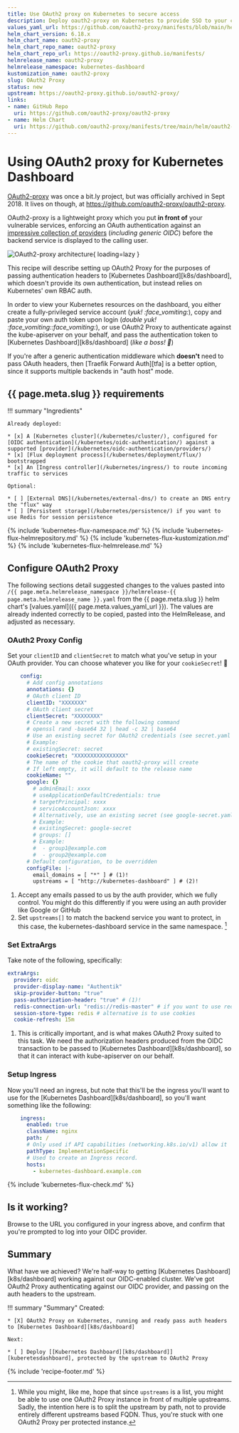 ```yaml
---
title: Use OAuth2 proxy on Kubernetes to secure access
description: Deploy oauth2-proxy on Kubernetes to provide SSO to your cluster and workloads
values_yaml_url: https://github.com/oauth2-proxy/manifests/blob/main/helm/oauth2-proxy/values.yaml
helm_chart_version: 6.18.x
helm_chart_name: oauth2-proxy
helm_chart_repo_name: oauth2-proxy
helm_chart_repo_url: https://oauth2-proxy.github.io/manifests/
helmrelease_name: oauth2-proxy
helmrelease_namespace: kubernetes-dashboard
kustomization_name: oauth2-proxy
slug: OAuth2 Proxy
status: new
upstream: https://oauth2-proxy.github.io/oauth2-proxy/
links:
- name: GitHub Repo
  uri: https://github.com/oauth2-proxy/oauth2-proxy
- name: Helm Chart
  uri: https://github.com/oauth2-proxy/manifests/tree/main/helm/oauth2-proxy
---
```


# Using OAuth2 proxy for Kubernetes Dashboard

[OAuth2-proxy](https://oauth2-proxy.github.io/oauth2-proxy/) was once a bit.ly project, but was officially archived in Sept 2018. It lives on though, at https://github.com/oauth2-proxy/oauth2-proxy.

OAuth2-proxy is a lightweight proxy which you put **in front of** your vulnerable services, enforcing an OAuth authentication against an [impressive collection of providers](https://oauth2-proxy.github.io/oauth2-proxy/docs/configuration/oauth_provider) (*including generic OIDC*) before the backend service is displayed to the calling user.

![OAuth2-proxy architecture](/images/oauth2-proxy.png){ loading=lazy }

This recipe will describe setting up OAuth2 Proxy for the purposes of passing authentication headers to [Kubernetes Dashboard][k8s/dashboard], which doesn't provide its own authentication, but instead relies on Kubernetes' own RBAC auth.

In order to view your Kubernetes resources on the dashboard, you either create a fully-privileged service account (*yuk! :face_vomiting:*), copy and paste your own auth token upon login (*double yuk! :face_vomiting::face_vomiting:*), or use OAuth2 Proxy to authenticate against the kube-apiserver on your behalf, and pass the authentication token to [Kubernetes Dashboard][k8s/dashboard] (*like a boss! :muscle:*)

If you're after a generic authentication middleware which **doesn't** need to pass OAuth headers, then [Traefik Forward Auth][tfa] is a better option, since it supports multiple backends in "auth host" mode.

## {{ page.meta.slug }} requirements

!!! summary "Ingredients"

    Already deployed:

    * [x] A [Kubernetes cluster](/kubernetes/cluster/), configured for [OIDC authentication](/kubernetes/oidc-authentication/) against a supported [provider](/kubernetes/oidc-authentication/providers/)
    * [x] [Flux deployment process](/kubernetes/deployment/flux/) bootstrapped
    * [x] An [Ingress controller](/kubernetes/ingress/) to route incoming traffic to services

    Optional:

    * [ ] [External DNS](/kubernetes/external-dns/) to create an DNS entry the "flux" way
    * [ ] [Persistent storage](/kubernetes/persistence/) if you want to use Redis for session persistence

{% include 'kubernetes-flux-namespace.md' %}
{% include 'kubernetes-flux-helmrepository.md' %}
{% include 'kubernetes-flux-kustomization.md' %}
{% include 'kubernetes-flux-helmrelease.md' %}

## Configure OAuth2 Proxy

The following sections detail suggested changes to the values pasted into `/{{ page.meta.helmrelease_namespace }}/helmrelease-{{ page.meta.helmrelease_name }}.yaml` from the {{ page.meta.slug }} helm chart's [values.yaml]({{ page.meta.values_yaml_url }}). The values are already indented correctly to be copied, pasted into the HelmRelease, and adjusted as necessary.

### OAuth2 Proxy Config

Set your `clientID` and `clientSecret` to match what you've setup in your OAuth provider. You can choose whatever you like for your `cookieSecret`! :cookie:

```yaml hl_lines="5 7 13 32"
    config:
      # Add config annotations
      annotations: {}
      # OAuth client ID
      clientID: "XXXXXXX"
      # OAuth client secret
      clientSecret: "XXXXXXXX"
      # Create a new secret with the following command
      # openssl rand -base64 32 | head -c 32 | base64
      # Use an existing secret for OAuth2 credentials (see secret.yaml for required fields)
      # Example:
      # existingSecret: secret
      cookieSecret: "XXXXXXXXXXXXXXXX"
      # The name of the cookie that oauth2-proxy will create
      # If left empty, it will default to the release name
      cookieName: ""
      google: {}
        # adminEmail: xxxx
        # useApplicationDefaultCredentials: true
        # targetPrincipal: xxxx
        # serviceAccountJson: xxxx
        # Alternatively, use an existing secret (see google-secret.yaml for required fields)
        # Example:
        # existingSecret: google-secret
        # groups: []
        # Example:
        #  - group1@example.com
        #  - group2@example.com
      # Default configuration, to be overridden
      configFile: |-
        email_domains = [ "*" ] # (1)!
        upstreams = [ "http://kubernetes-dashboard" ] # (2)!
```

1. Accept any emails passed to us by the auth provider, which we fully control. You might do this differently if you were using an auth provider like Google or GitHub
2. Set `upstreams[]` to match the backend service you want to protect, in this case, the kubernetes-dashboard service in the same namespace. [^1]

### Set ExtraArgs

Take note of the following, specifically:

```yaml
extraArgs:
  provider: oidc
  provider-display-name: "Authentik"
  skip-provider-button: "true"
  pass-authorization-header: "true" # (1)!
  redis-connection-url: "redis://redis-master" # if you want to use redis
  session-store-type: redis # alternative is to use cookies
  cookie-refresh: 15m
```

1. This is critically important, and is what makes OAuth2 Proxy suited to this task. We need the authorization headers produced from the OIDC transaction to be passed to [Kubernetes Dashboard][k8s/dashboard], so that it can interact with kube-apiserver on our behalf.

### Setup Ingress

Now you'll need an ingress, but note that this'll be the ingress you'll want to use for the [Kubernetes Dashboard][k8s/dashboard], so you'll want something like the following:

```yaml hl_lines="2 3 9"
    ingress:
      enabled: true
      className: nginx
      path: /
      # Only used if API capabilities (networking.k8s.io/v1) allow it
      pathType: ImplementationSpecific
      # Used to create an Ingress record.
      hosts:
        - kubernetes-dashboard.example.com
```

{% include 'kubernetes-flux-check.md' %}

## Is it working?

Browse to the URL you configured in your ingress above, and confirm that you're prompted to log into your OIDC provider.

## Summary

What have we achieved? We're half-way to getting [Kubernetes Dashboard][k8s/dashboard] working against our OIDC-enabled cluster. We've got OAuth2 Proxy authenticating against our OIDC provider, and passing on the auth headers to the upstream.

!!! summary "Summary"
    Created:

    * [X] OAuth2 Proxy on Kubernetes, running and ready pass auth headers to [Kubernetes Dashboard][k8s/dashboard]

    Next:

    * [ ] Deploy [[Kubernetes Dashboard][k8s/dashboard]][kuberetesdashboard], protected by the upstream to OAuth2 Proxy

{% include 'recipe-footer.md' %}

[^1]: While you might, like me, hope that since `upstreams` is a list, you might be able to use one OAuth2 Proxy instance in front of multiple upstreams. Sadly, the intention here is to split the upstream by path, not to provide entirely different upstreams based FQDN. Thus, you're stuck with one OAuth2 Proxy per protected instance.